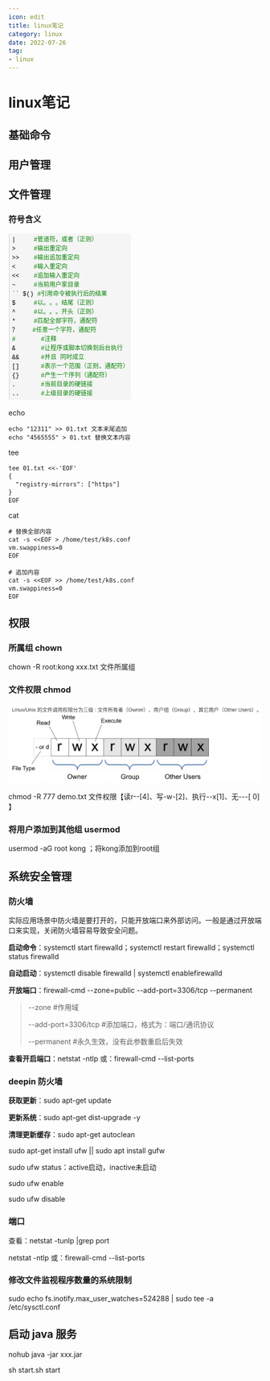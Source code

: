 ```yaml
---
icon: edit
title: linux笔记
category: linux
date: 2022-07-26
tag:
- linux
---
```



# linux笔记


## 基础命令




## 用户管理




## 文件管理

### 符号含义

![](./basis.assets/img.png)

echo

```shell
echo "12311" >> 01.txt 文本末尾追加
echo "4565555" > 01.txt 替换文本内容
```

tee

```shell
tee 01.txt <<-'EOF'
{
  "registry-mirrors": ["https"]
}
EOF
```

cat

```shell
# 替换全部内容
cat -s <<EOF > /home/test/k8s.conf
vm.swappiness=0
EOF

# 追加内容
cat -s <<EOF >> /home/test/k8s.conf
vm.swappiness=0
EOF
```

## 权限

### 所属组 chown

chown -R root:kong xxx.txt 文件所属组

### 文件权限 chmod

![](./basis.assets/img2.png)

chmod -R 777 demo.txt 文件权限【读r--[4]、写-w-[2]、执行--x[1]、无---[ 0] 】


### 将用户添加到其他组 usermod

usermod -aG root kong ；将kong添加到root组


## 系统安全管理



### 防火墙

实际应用场景中防火墙是要打开的，只能开放端口来外部访问。一般是通过开放端口来实现，关闭防火墙容易导致安全问题。

**启动命令**：systemctl start firewalld；systemctl restart firewalld；systemctl status firewalld

**自动启动**：systemctl disable firewalld | systemctl enablefirewalld

**开放端口**：firewall-cmd --zone=public --add-port=3306/tcp --permanent


> --zone #作用域
> 
> --add-port=3306/tcp #添加端口，格式为：端口/通讯协议
> 
> --permanent #永久生效，没有此参数重启后失效
> 

**查看开启端口**：netstat -ntlp 或：firewall-cmd --list-ports


### deepin 防火墙

**获取更新**：sudo apt-get update

**更新系统**：sudo apt-get dist-upgrade -y

**清理更新缓存**：sudo apt-get autoclean


sudo apt-get install ufw || sudo apt install gufw

sudo ufw status：active启动，inactive未启动

sudo ufw enable

sudo ufw disable


### 端口

查看：netstat -tunlp |grep port

netstat -ntlp 或：firewall-cmd --list-ports

### 修改文件监视程序数量的系统限制

sudo echo fs.inotify.max_user_watches=524288 | sudo tee -a /etc/sysctl.conf

## 启动 java 服务

nohub java -jar xxx.jar

sh start.sh start



